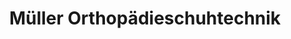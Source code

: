 ---
title: "Müller Orthopädieschuhtechnik"
url: /tuttlingen/mueller-orthopaedieschuhtechnik/
shop: Schuhe
---